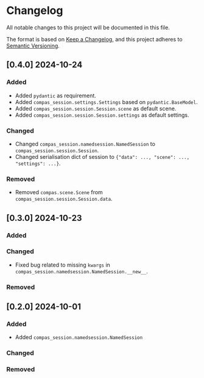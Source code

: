 # Changelog

All notable changes to this project will be documented in this file.

The format is based on [Keep a Changelog](https://keepachangelog.com/en/1.0.0/),
and this project adheres to [Semantic Versioning](https://semver.org/spec/v2.0.0.html).

## [0.4.0] 2024-10-24

### Added

* Added `pydantic` as requirement.
* Added `compas_session.settings.Settings` based on `pydantic.BaseModel`.
* Added `compas_session.session.Session.scene` as default scene.
* Added `compas_session.session.Session.settings` as default settings.

### Changed

* Changed `compas_session.namedsession.NamedSession` to `compas_session.session.Session`.
* Changed serialisation dict of session to `{"data": ..., "scene": ..., "settings": ...}`.

### Removed

* Removed `compas.scene.Scene` from `compas_session.session.Session.data`.

## [0.3.0] 2024-10-23

### Added

### Changed

* Fixed bug related to missing `kwargs` in `compas_session.namedsession.NamedSession.__new__`.

### Removed

## [0.2.0] 2024-10-01

### Added

* Added `compas_session.namedsession.NamedSession`

### Changed

### Removed
